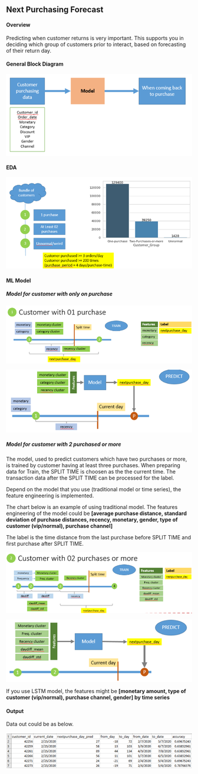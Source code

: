 ## Next Purchasing Forecast

#### Overview

Predicting when customer returns is very important. This supports you in deciding which group of customers prior to interact, based on forecasting of their return day.

#### General Block Diagram

![alt text](https://github.com/carfirst125/portfolio/blob/main/next_purchasing_forecast/images/Overview.png?raw=true)

#### EDA 

![alt text](https://github.com/carfirst125/portfolio/blob/main/next_purchasing_forecast/images/EDA.png?raw=true)

#### ML Model

##### Model for customer with only on purchase

![alt text](https://github.com/carfirst125/portfolio/blob/main/next_purchasing_forecast/images/onepur-cus-train.png?raw=true)

![alt text](https://github.com/carfirst125/portfolio/blob/main/next_purchasing_forecast/images/onepur-cus-predict.png?raw=true)

##### Model for customer with 2 purchased or more

The model, used to predict customers which have two purchases or more, is trained by customer having at least three purchases.
When preparing data for Train, the SPLIT TIME is choosen as the the current time. The transaction data after the SPLIT TIME can be processed for the label.

Depend on the model that you use (traditional model or time series), the feature engineering is implemented.

The chart below is an example of using traditional model. The features engineering of the model could be **[average purchase distance, standard deviation of purchase distances, recency, monetary, gender, type of customer (vip/normal), purchase channel]**

The label is the time distance from the last purchase before SPLIT TIME and first purchase after SPLIT TIME.

![alt text](https://github.com/carfirst125/portfolio/blob/main/next_purchasing_forecast/images/gt2pur-cus-train.png?raw=true)

![alt text](https://github.com/carfirst125/portfolio/blob/main/next_purchasing_forecast/images/gt2pur-cus-predict.png?raw=true)

If you use LSTM model, the features might be **[monetary amount, type of customer (vip/normal), purchase channel, gender] by time series**

#### Output

Data out could be as below.

![alt text](https://github.com/carfirst125/portfolio/blob/main/next_purchasing_forecast/images/output.png?raw=true)
